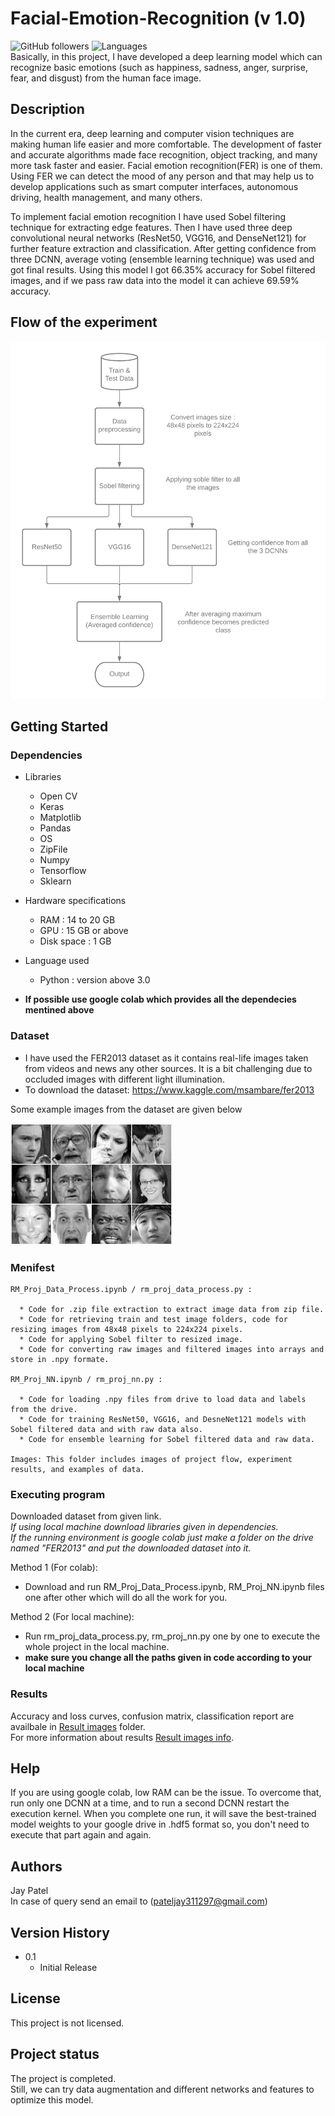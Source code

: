 # Facial-Emotion-Recognition (v 1.0)
![GitHub followers](https://img.shields.io/github/followers/Jay3112?style=social)
![Languages](https://img.shields.io/github/languages/count/Jay3112/Facial-Emotion-Recognition)</br>
Basically, in this project, I have developed a deep learning model which can recognize basic emotions (such as happiness, sadness, anger, surprise, fear, and disgust) from the human face image.

## Description
In the current era, deep learning and computer vision techniques are making human life easier and more comfortable. The development of faster and accurate algorithms made face recognition, object tracking, and many more task faster and easier. Facial emotion recognition(FER) is one of them. Using FER we can detect the mood of any person and that may help us to develop applications such as smart computer interfaces, autonomous driving, health management, and many others.</br>

To implement facial emotion recognition I have used Sobel filtering technique for extracting edge features. Then I have used three deep convolutional neural networks (ResNet50, VGG16, and DenseNet121) for further feature extraction and classification. After getting confidence from three DCNN, average voting (ensemble learning technique) was used and got final results. Using this model I got 66.35% accuracy for Sobel filtered images, and if we pass raw data into the model it can achieve 69.59% accuracy.


## Flow of the experiment
![Flow diagram](/Images/RM_Project_Flowchart.png)


## Getting Started

### Dependencies
* Libraries
  * Open CV
  * Keras
  * Matplotlib
  * Pandas
  * OS
  * ZipFile
  * Numpy
  * Tensorflow
  * Sklearn
* Hardware specifications
  * RAM : 14 to 20 GB
  * GPU : 15 GB or above
  * Disk space : 1 GB
* Language used
  * Python : version above 3.0
  
* **If possible use google colab which provides all the dependecies mentined above**

### Dataset
* I have used the FER2013 dataset as it contains real-life images taken from videos and news any other sources. It is a bit challenging due to occluded images with different light illumination.
* To download the dataset: https://www.kaggle.com/msambare/fer2013

Some example images from the dataset are given below</br>

![Example of FER2013 data](/Images/FER-2013.jpg)

### Menifest
```
RM_Proj_Data_Process.ipynb / rm_proj_data_process.py :

  * Code for .zip file extraction to extract image data from zip file. 
  * Code for retrieving train and test image folders, code for resizing images from 48x48 pixels to 224x224 pixels.
  * Code for applying Sobel filter to resized image. 
  * Code for converting raw images and filtered images into arrays and store in .npy formate.

RM_Proj_NN.ipynb / rm_proj_nn.py :

  * Code for loading .npy files from drive to load data and labels from the drive.
  * Code for training ResNet50, VGG16, and DesneNet121 models with Sobel filtered data and with raw data also.
  * Code for ensemble learning for Sobel filtered data and raw data.
  
Images: This folder includes images of project flow, experiment results, and examples of data.
```

### Executing program

Downloaded dataset from given link.</br>
*If using local machine download libraries given in dependencies.*</br>
*If the running environment is google colab just make a folder on the drive named "FER2013" and put the downloaded dataset into it.*

Method 1 (For colab):
* Download and run RM_Proj_Data_Process.ipynb, RM_Proj_NN.ipynb files one after other which will do all the work for you.

Method 2 (For local machine):
* Run rm_proj_data_process.py, rm_proj_nn.py one by one to execute the whole project in the local machine.
* **make sure you change all the paths given in code according to your local machine**


### Results
Accuracy and loss curves, confusion matrix, classification report are availbale in [Result images](Images/) folder.</br>
For more information about results [Result images info](Images/image_info.md).

## Help
If you are using google colab, low RAM can be the issue. To overcome that, run only one DCNN at a time, and to run a second DCNN restart the execution kernel. When you complete one run, it will save the best-trained model weights to your google drive in .hdf5 format so, you don't need to execute that part again and again.

## Authors
Jay Patel<br/>
In case of query send an email to (pateljay311297@gmail.com)

## Version History
* 0.1
    * Initial Release

## License
This project is not licensed.

## Project status
The project is completed.</br>
Still, we can try data augmentation and different networks and features to optimize this model.
